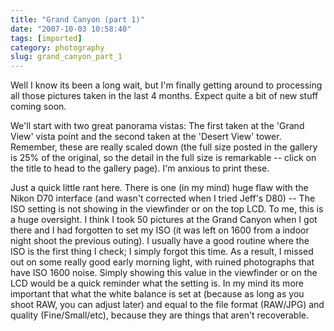 ```yaml
---
title: "Grand Canyon (part 1)"
date: "2007-10-03 10:58:40"
tags: [imported]
category: photography
slug: grand_canyon_part_1
---
```


Well I know its been a long wait, but I'm finally getting around to processing
all those pictures taken in the last 4 months. Expect quite a bit of new stuff
coming soon.

We'll start with two great panorama vistas: The first taken at the 'Grand View'
vista point and the second taken at the 'Desert View' tower. Remember, these are
really scaled down (the full size posted in the gallery is 25% of the original,
so the detail in the full size is remarkable -- click on the title to head to
the gallery page). I'm anxious to print these.

Just a quick little rant here. There is one (in my mind) huge flaw with the
Nikon D70 interface (and wasn't corrected when I tried Jeff's D80) -- The ISO
setting is not showing in the viewfinder or on the top LCD. To me, this is a
huge oversight. I think I took 50 pictures at the Grand Canyon when I got there
and I had forgotten to set my ISO (it was left on 1600 from a indoor night shoot
the previous outing). I usually have a good routine where the ISO is the first
thing I check; I simply forgot this time. As a result, I missed out on some
really good early morning light, with ruined photographs that have ISO 1600
noise. Simply showing this value in the viewfinder or on the LCD would be a
quick reminder what the setting is. In my mind its more important that what the
white balance is set at (because as long as you shoot RAW, you can adjust later)
and equal to the file format (RAW/JPG) and quality (Fine/Small/etc), because
they are things that aren't recoverable.
